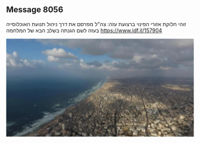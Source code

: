 ## Message 8056

זוהי חלוקת אזורי הפינוי ברצועת עזה:
צה"ל מפרסם את דרך ניהול תנועת האוכלוסייה בעזה לשם הגנתה בשלב הבא של המלחמה
https://www.idf.il/157904

![Photo](./8056/8056_photo.jpg)
